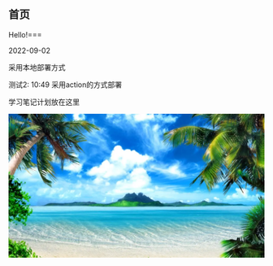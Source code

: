 首页
---

Hello!===

2022-09-02

采用本地部署方式

测试2: 10:49
采用action的方式部署

学习笔记计划放在这里

![An image](./static/img/fengjing.jpeg)

